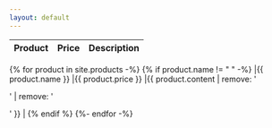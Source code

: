 ```yaml
---
layout: default
---
```

|Product  |Price  |Description  |
|---|---|---|
{% for product in site.products -%}
{% if product.name != " " -%}
|{{ product.name }}  |{{ product.price }}  |{{ product.content | remove: '<p>' | remove: '</p>' }}  |
{% endif %}
{%- endfor -%}